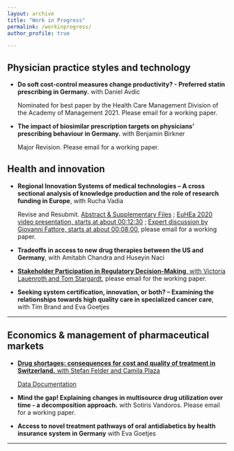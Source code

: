 ```yaml
---
layout: archive
title: "Work in Progress"
permalink: /workinprogress/
author_profile: true

---
```


## Physician practice styles and technology

- **Do soft cost-control measures change productivity? - Preferred statin prescribing in Germany.** with Daniel Avdic

  Nominated for best paper by the Health Care Management Division of the Academy of Management 2021. Please email for a working paper.



- **The impact of biosimilar prescription targets on physicians’ prescribing behaviour in Germany.** with Benjamin Birkner

  Major Revision. Please email for a working paper.


## Health and innovation

- **Regional Innovation Systems of medical technologies – A cross sectional analysis of knowledge production and the role of research funding in Europe**, with Rucha Vadia

    Revise and Resubmit. [Abstract & Supplementary Files](https://osf.io/q537u/?view_only=3a4d739830a24d559a390f018a079040) ; [EuHEa 2020 video presentation, starts at about 00:12:30](https://www.youtube.com/watch?v=HVrSGqCRAkA&feature=youtu.be) ; [Expert discussion by Giovanni Fattore, starts at about 00:08:00](https://www.youtube.com/watch?v=iAnmZiD85-Y&feature=youtu.be), please email for a working paper.

- **Tradeoffs in access to new drug therapies between the US and Germany**, with Amitabh Chandra and Huseyin Naci

- [**Stakeholder Participation in Regulatory Decision-Making**, with Victoria Lauenroth and Tom Stargardt](https://journals.aom.org/doi/10.5465/AMBPP.2018.11748abstract), please email for the working paper.

- **Seeking system certification, innovation, or both? – Examining the relationships towards high quality care in specialized cancer care**, with Tim Brand and Eva Goetjes




- - -


## Economics & management of pharmaceutical markets

- [**Drug shortages: consequences for cost and quality of treatment in Switzerland.** with Stefan Felder and Camila Plaza](https://wwz.unibas.ch/de/wwz-forum/projekte-und-publikationen/fv-78/)

   [Data Documentation](https://osf.io/zng2e/)


- **Mind the gap! Explaining changes in multisource drug utilization over time - a decomposition approach.** with Sotiris Vandoros. Please email for a working paper.

- **Access to novel treatment pathways of oral antidiabetics by health insurance system in Germany** with Eva Goetjes

- - -



